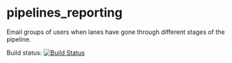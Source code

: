 pipelines_reporting
===================

Email groups of users when lanes have gone through different stages of the pipeline.

Build status: [![Build Status](https://travis-ci.org/sanger-pathogens/pipelines_reporting.svg?branch=574328_fix_travis)](https://travis-ci.org/sanger-pathogens/pipelines_reporting)
